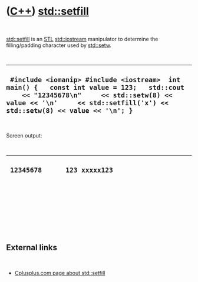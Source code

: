 



 

 

 

 

 

([C++](Cpp.htm)) [std::setfill](CppSetfill.htm)
===============================================

 

[std::setfill](CppSetfill.htm) is an [STL](CppStl.htm)
[std::iostream](CppIostream.htm) manipulator to determine the
filling/padding character used by [std::setw](CppSetw.htm).

 

  --------------------------------------------------------------------------------------------------------------------------------------------------------------------------------------------------------------------
  ` #include <iomanip> #include <iostream>  int main() {   const int value = 123;   std::cout     << "12345678\n"     << std::setw(8) << value << '\n'     << std::setfill('x') << std::setw(8) << value << '\n'; }`
  --------------------------------------------------------------------------------------------------------------------------------------------------------------------------------------------------------------------

 

Screen output:

 

  -------------------------------
  ` 12345678      123 xxxxx123`
  -------------------------------

 

 

 

 

 

External links
--------------

 

-   [Cplusplus.com page about
    std::setfill](http://www.cplusplus.com/reference/iostream/manipulators/setfill)

 

 

 

 

 





 



